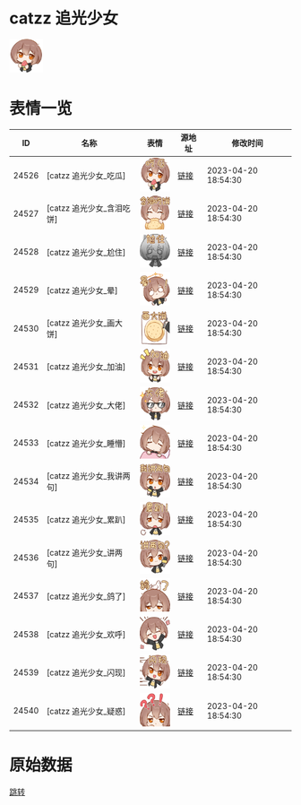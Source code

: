 # catzz 追光少女

<img src="./cover.png" height="60" alt="cover" />

# 表情一览

|ID|名称|表情|源地址|修改时间|
|----|----|----|----|----|
|24526|[catzz 追光少女_吃瓜]|<img src="./pic/024526_%5Bcatzz 追光少女_吃瓜%5D.png" height="60" alt="吃瓜"/>|[链接](https://i0.hdslb.com/bfs/garb/090bd2b2ef32fc33f4861fdd54016c5956c6a916.png)|2023-04-20 18:54:30|
|24527|[catzz 追光少女_含泪吃饼]|<img src="./pic/024527_%5Bcatzz 追光少女_含泪吃饼%5D.png" height="60" alt="含泪吃饼"/>|[链接](https://i0.hdslb.com/bfs/garb/22c2367e6ef2f87cdc9958c841126b7b696d820c.png)|2023-04-20 18:54:30|
|24528|[catzz 追光少女_尬住]|<img src="./pic/024528_%5Bcatzz 追光少女_尬住%5D.png" height="60" alt="尬住"/>|[链接](https://i0.hdslb.com/bfs/garb/3697f8621a4191d933a4bb9b0ac5f34a63b27dff.png)|2023-04-20 18:54:30|
|24529|[catzz 追光少女_晕]|<img src="./pic/024529_%5Bcatzz 追光少女_晕%5D.png" height="60" alt="晕"/>|[链接](https://i0.hdslb.com/bfs/garb/1c124b888297c09143ffc2bec8ed830e237e5c69.png)|2023-04-20 18:54:30|
|24530|[catzz 追光少女_画大饼]|<img src="./pic/024530_%5Bcatzz 追光少女_画大饼%5D.png" height="60" alt="画大饼"/>|[链接](https://i0.hdslb.com/bfs/garb/c5f6256a756e832c74c45e8d8c9b8707dedc20a8.png)|2023-04-20 18:54:30|
|24531|[catzz 追光少女_加油]|<img src="./pic/024531_%5Bcatzz 追光少女_加油%5D.png" height="60" alt="加油"/>|[链接](https://i0.hdslb.com/bfs/garb/3db23f4e93345032f7a957fb80efc5d630549d77.png)|2023-04-20 18:54:30|
|24532|[catzz 追光少女_大佬]|<img src="./pic/024532_%5Bcatzz 追光少女_大佬%5D.png" height="60" alt="大佬"/>|[链接](https://i0.hdslb.com/bfs/garb/77da6f7b7bc3c0ef17b15b90afe035d71d2e5b6f.png)|2023-04-20 18:54:30|
|24533|[catzz 追光少女_睡懵]|<img src="./pic/024533_%5Bcatzz 追光少女_睡懵%5D.png" height="60" alt="睡懵"/>|[链接](https://i0.hdslb.com/bfs/garb/921b4e6e18db2ea9d702c51e182e7c7279269431.png)|2023-04-20 18:54:30|
|24534|[catzz 追光少女_我讲两句]|<img src="./pic/024534_%5Bcatzz 追光少女_我讲两句%5D.png" height="60" alt="我讲两句"/>|[链接](https://i0.hdslb.com/bfs/garb/be4ce57c0cd4ea737b51cb46e6bc012d78a89de7.png)|2023-04-20 18:54:30|
|24535|[catzz 追光少女_累趴]|<img src="./pic/024535_%5Bcatzz 追光少女_累趴%5D.png" height="60" alt="累趴"/>|[链接](https://i0.hdslb.com/bfs/garb/889058b327542e2b0d8d9ca26d5f3dcfc2959386.png)|2023-04-20 18:54:30|
|24536|[catzz 追光少女_讲两句]|<img src="./pic/024536_%5Bcatzz 追光少女_讲两句%5D.png" height="60" alt="讲两句"/>|[链接](https://i0.hdslb.com/bfs/garb/ea4bc5c8c3820389d10a8009dd3cae836d07c62d.png)|2023-04-20 18:54:30|
|24537|[catzz 追光少女_鸽了]|<img src="./pic/024537_%5Bcatzz 追光少女_鸽了%5D.png" height="60" alt="鸽了"/>|[链接](https://i0.hdslb.com/bfs/garb/1b489b9b234e78ee2c637dba51b1ad394f764185.png)|2023-04-20 18:54:30|
|24538|[catzz 追光少女_欢呼]|<img src="./pic/024538_%5Bcatzz 追光少女_欢呼%5D.png" height="60" alt="欢呼"/>|[链接](https://i0.hdslb.com/bfs/garb/b4c824be0e629d2162cf4acacc963671635b9cad.png)|2023-04-20 18:54:30|
|24539|[catzz 追光少女_闪现]|<img src="./pic/024539_%5Bcatzz 追光少女_闪现%5D.png" height="60" alt="闪现"/>|[链接](https://i0.hdslb.com/bfs/garb/3d58780c9734af05bf134f16ed7a7bf6bc2fa1fe.png)|2023-04-20 18:54:30|
|24540|[catzz 追光少女_疑惑]|<img src="./pic/024540_%5Bcatzz 追光少女_疑惑%5D.png" height="60" alt="疑惑"/>|[链接](https://i0.hdslb.com/bfs/garb/bc0426763a2808ddc937383962cbcd1207ee0506.png)|2023-04-20 18:54:30|

# 原始数据

[跳转](./raw.json)

